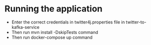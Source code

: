# Running the application
- Enter the correct credentials in twitter4j.properties file in twitter-to-kafka-service 
- Then run mvn install -DskipTests command
- Then run docker-compose up command 
